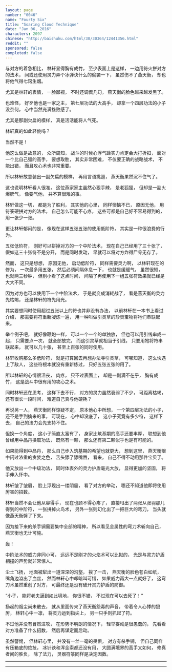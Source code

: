 ```yaml
---
layout: page
number: "0046"
name: "Fourty Six"
title: "Soaring Cloud Technique"
date: "Jan 06, 2016"
characters: 2097
chinese: "http://baishuku.com/html/30/30364/12441356.html"
reddit: ""
sponsored: false
completed: false
---
```


与对方的着急相比，
林轩显得胸有成竹，
至少表面上是这样，
一边用符火拼对方的法术，
间或还使用灵力弄个冰弹诀什么的偷袭一下，
虽然伤不了燕天衡，
却也将他气得七窍生烟。

尤其是林轩的表情，
一脸鄙视，
不时还调侃几句，
燕天衡的脸色越来越发黑了。

也难怪，
好歹他也是一家之主，
第七层功法的大高手，
却拿一个四层功法的小子没奈何，
心中当然充满挫败感了。

尤其是那副欠扁的模样，
真是活活能将人气死。

林轩真的如此轻佻吗？

当然不是！

他这么做是故意的，
众所周知，
战斗的时候心浮气躁实力肯定会大打折扣，
面对一个比自己强的高手，
要想取胜，
其实非常困难，
不仅要正确的战略战术，
不能出错，
而且攻心术也非常重要。

所以林轩故意装出一副欠扁的模样，
再用言语挑逗，
燕天衡果然沉不住气了。

这也说明林轩看人很准，
这位燕家家主虽然心狠手辣，
是老狐狸，
但却是一副火爆脾气，
像要气他，
并不算很难的事。

林轩做这一切，
都是为了胜利，
其实他的心里，
同样懊恼不已，
原因无他，
用符箓硬拼对方的法术，
自己怎么可能不心疼，
这些可都是自己好不容易得到的，
用一张少一张。

更让林轩郁闷的是，
像现在这样五张五张的使用低阶符，
其实是一种很浪费的行为。

五张低阶符，
刚好可以拼掉对方的一个中阶法术，
现在自己已经用了三十张了，
假如这三十张符不是分开，
而是同时发动，
早就可以将对方炸得尸骨无存了。

然而，
这只是想想，
原因无他，
启动低阶符，
同样需要灵力啊，
以林轩现在的修为，
一次最多用五张，
然后必须间隔休息一下，
也就是缓缓气，
虽然很短，
也就两三秒钟，
但别小看了这点时间，
间隔了再使用下一组五张符效果就已经是大大不同。

因为对方也可以使用下一个中阶法术，
于是就变成消耗战了，
看是燕天衡的灵力先枯竭，
还是林轩的符先用光。

其实要想同时使用超过五张以上的符也并非没有办法，
以前林轩在一本书上看过介绍，
那需要将符重新凝炼一遍，
用一种叫做引灵草的珍贵宝物将牠们串联起来。

举个例子吧，
就好像鞭炮一样，
可以一个一个的单独放，
但也可以用引线串成一起，
只需要点一次，
就全部放完，
而这引灵草就相当于引线，
只要用牠将符串联起来，
就可以几十张，
甚至上百张的同时使用。

林轩收购那么多低阶符，
就是打算回去再想办法寻引灵草，
可哪知道，
这么快遇上了敌人，
这些符根本就没有重新练过，
只好五张五张的用了。

所以林轩的心情很沮丧，
肉疼，
只不过表面上，
却是一副满不在乎，
胸有成竹，
这是战斗中很有用的攻心之术。

同时林轩还在思考，
这样下去不行，
对方的灵力虽然衰弱了不少，
可距离枯竭，
还有很长一段时间，
难道自己真与他硬耗？

再说另一人，
燕天衡同样惊疑不定，
原本他心中所想，
一个第四层功法的小子，
还不是手到擒来的事，
可现在，
心中却没底了，
这小子究竟有多少符，
这样下去，
自己的法力会先支持不住。

但换一个角度，
这小子简直太富有了，
身家比筑基期的高手还要丰厚，
联想到他曾经用中品丹换取功法，
既然有一颗，
那么还有第二颗似乎也是有可能的。

如果能得到中品丹，
那么自己步入筑基期的希望也就更大，
想到这里，
燕天衡眼中闪过浓重的贪婪之色，
舌头舔了舔嘴唇，
看来，
自己不得不动用那件宝贝了。

他又放出一个中级功法，
同时体表外的灵力护盾毫光大放，
显得更加的坚固，
将手伸入怀中。

林轩皱了皱眉，
脸上浮现出一缕阴霾，
看了对方的举动，
哪还不知道他即将使用厉害的招数。

林轩当然不会让他从容得手，
现在也顾不得心疼了，
直接甩出了两张从张羽那儿得到的中阶符，
一张拼掉火鸟术，
另外一张则幻化出了一把巨大的弯刀，
当头就像燕天衡劈了下来。

因为接下来的杀手锏需要集中全部的精神，
所以看见金属性的弯刀术斩向自己，
燕天衡也无计可施。

轰！

中阶法术的威力非同小可，
远远不是刚才的火焰术可以比拟的，
光是与灵力护盾相撞的声势就非常惊人。

尘土飞扬，
地面被犁出一道深深的沟壑，
挨了一击，
燕天衡的脸色苍白如纸，
嘴角边溢出了血丝，
然而林轩心中却暗叫可惜，
如果威力再大一点就好了，
这弯刀术虽然重创了对方，
可最终还是没有破开灵力护盾的防御。

“小子，
能将老夫逼到如此境地，
你很不错，
不过现在可以去死了！”

扬起的烟尘尚未散去，
就从里面传来了燕天衡怨毒的声音，
带着令人心悸的狠厉，
林轩心中一凛，
将灵力运到指尖上，
另一只手则抓起了符。

不过他并没有冒然进攻，
在形势不明朗的情况下，
轻举妄动是很愚蠢的，
先看看对方准备了什么招数，
然后再谋定而后动。

虽然警惕，
但林轩心里，
并没有一丝一毫的畏惧，
对方有杀手锏，
但自己同样有压箱底的绝技，
冰针诀和浑金索都还没有用，
大圆满境界的高手又如何，
修真者间的胜负，
除了法力，
灵器符箓同样是决定因数。

- - -
- - -
